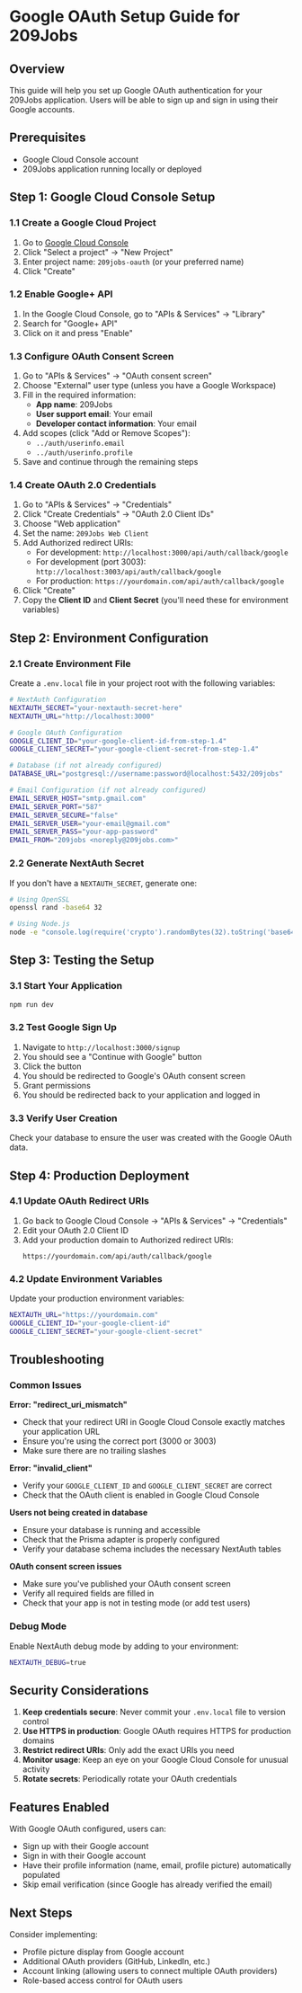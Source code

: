 # Google OAuth Setup Guide for 209Jobs

## Overview
This guide will help you set up Google OAuth authentication for your 209Jobs application. Users will be able to sign up and sign in using their Google accounts.

## Prerequisites
- Google Cloud Console account
- 209Jobs application running locally or deployed

## Step 1: Google Cloud Console Setup

### 1.1 Create a Google Cloud Project
1. Go to [Google Cloud Console](https://console.cloud.google.com/)
2. Click "Select a project" → "New Project"
3. Enter project name: `209jobs-oauth` (or your preferred name)
4. Click "Create"

### 1.2 Enable Google+ API
1. In the Google Cloud Console, go to "APIs & Services" → "Library"
2. Search for "Google+ API"
3. Click on it and press "Enable"

### 1.3 Configure OAuth Consent Screen
1. Go to "APIs & Services" → "OAuth consent screen"
2. Choose "External" user type (unless you have a Google Workspace)
3. Fill in the required information:
   - **App name**: 209Jobs
   - **User support email**: Your email
   - **Developer contact information**: Your email
4. Add scopes (click "Add or Remove Scopes"):
   - `../auth/userinfo.email`
   - `../auth/userinfo.profile`
5. Save and continue through the remaining steps

### 1.4 Create OAuth 2.0 Credentials
1. Go to "APIs & Services" → "Credentials"
2. Click "Create Credentials" → "OAuth 2.0 Client IDs"
3. Choose "Web application"
4. Set the name: `209Jobs Web Client`
5. Add Authorized redirect URIs:
   - For development: `http://localhost:3000/api/auth/callback/google`
   - For development (port 3003): `http://localhost:3003/api/auth/callback/google`
   - For production: `https://yourdomain.com/api/auth/callback/google`
6. Click "Create"
7. Copy the **Client ID** and **Client Secret** (you'll need these for environment variables)

## Step 2: Environment Configuration

### 2.1 Create Environment File
Create a `.env.local` file in your project root with the following variables:

```bash
# NextAuth Configuration
NEXTAUTH_SECRET="your-nextauth-secret-here"
NEXTAUTH_URL="http://localhost:3000"

# Google OAuth Configuration
GOOGLE_CLIENT_ID="your-google-client-id-from-step-1.4"
GOOGLE_CLIENT_SECRET="your-google-client-secret-from-step-1.4"

# Database (if not already configured)
DATABASE_URL="postgresql://username:password@localhost:5432/209jobs"

# Email Configuration (if not already configured)
EMAIL_SERVER_HOST="smtp.gmail.com"
EMAIL_SERVER_PORT="587"
EMAIL_SERVER_SECURE="false"
EMAIL_SERVER_USER="your-email@gmail.com"
EMAIL_SERVER_PASS="your-app-password"
EMAIL_FROM="209jobs <noreply@209jobs.com>"
```

### 2.2 Generate NextAuth Secret
If you don't have a `NEXTAUTH_SECRET`, generate one:

```bash
# Using OpenSSL
openssl rand -base64 32

# Using Node.js
node -e "console.log(require('crypto').randomBytes(32).toString('base64'))"
```

## Step 3: Testing the Setup

### 3.1 Start Your Application
```bash
npm run dev
```

### 3.2 Test Google Sign Up
1. Navigate to `http://localhost:3000/signup`
2. You should see a "Continue with Google" button
3. Click the button
4. You should be redirected to Google's OAuth consent screen
5. Grant permissions
6. You should be redirected back to your application and logged in

### 3.3 Verify User Creation
Check your database to ensure the user was created with the Google OAuth data.

## Step 4: Production Deployment

### 4.1 Update OAuth Redirect URIs
1. Go back to Google Cloud Console → "APIs & Services" → "Credentials"
2. Edit your OAuth 2.0 Client ID
3. Add your production domain to Authorized redirect URIs:
   ```
   https://yourdomain.com/api/auth/callback/google
   ```

### 4.2 Update Environment Variables
Update your production environment variables:
```bash
NEXTAUTH_URL="https://yourdomain.com"
GOOGLE_CLIENT_ID="your-google-client-id"
GOOGLE_CLIENT_SECRET="your-google-client-secret"
```

## Troubleshooting

### Common Issues

**Error: "redirect_uri_mismatch"**
- Check that your redirect URI in Google Cloud Console exactly matches your application URL
- Ensure you're using the correct port (3000 or 3003)
- Make sure there are no trailing slashes

**Error: "invalid_client"**
- Verify your `GOOGLE_CLIENT_ID` and `GOOGLE_CLIENT_SECRET` are correct
- Check that the OAuth client is enabled in Google Cloud Console

**Users not being created in database**
- Ensure your database is running and accessible
- Check that the Prisma adapter is properly configured
- Verify your database schema includes the necessary NextAuth tables

**OAuth consent screen issues**
- Make sure you've published your OAuth consent screen
- Verify all required fields are filled in
- Check that your app is not in testing mode (or add test users)

### Debug Mode
Enable NextAuth debug mode by adding to your environment:
```bash
NEXTAUTH_DEBUG=true
```

## Security Considerations

1. **Keep credentials secure**: Never commit your `.env.local` file to version control
2. **Use HTTPS in production**: Google OAuth requires HTTPS for production domains
3. **Restrict redirect URIs**: Only add the exact URIs you need
4. **Monitor usage**: Keep an eye on your Google Cloud Console for unusual activity
5. **Rotate secrets**: Periodically rotate your OAuth credentials

## Features Enabled

With Google OAuth configured, users can:
- Sign up with their Google account
- Sign in with their Google account
- Have their profile information (name, email, profile picture) automatically populated
- Skip email verification (since Google has already verified the email)

## Next Steps

Consider implementing:
- Profile picture display from Google account
- Additional OAuth providers (GitHub, LinkedIn, etc.)
- Account linking (allowing users to connect multiple OAuth providers)
- Role-based access control for OAuth users 